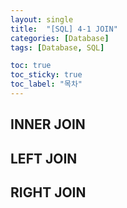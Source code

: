```yaml
---
layout: single
title:  "[SQL] 4-1 JOIN"
categories: [Database]
tags: [Database, SQL]

toc: true
toc_sticky: true
toc_label: "목차"
---
```


## INNER JOIN



## LEFT JOIN



## RIGHT JOIN

